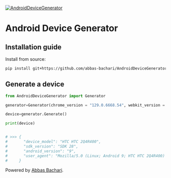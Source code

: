 [![AndroidDeviceGenerator](https://img.shields.io/badge/AndroidDeviceGenerator%20-Version%201.0.1-green?style=plastic&logo=codemagic)](https://python.org)




# Android Device Generator





## Installation guide

Install from source:
``` bash
pip install git+https://github.com/abbas-bachari/AndroidDeviceGenerator.git
```



<!-- ## user manual -->

##  Generate a device

```python
from AndroidDeviceGenerator import Generator

generator=Generator(chrome_version = "129.0.6668.54", webkit_version = "537.36", safari_version= "537.36")

device=generator.Generate()

print(device)


# >>> {
#       "device_model": "HTC HTC 2Q4R400",
#       "sdk_version": "SDK 28",
#       "android_version": "9",
#       "user_agent": "Mozilla/5.0 (Linux; Android 9; HTC HTC 2Q4R400) AppleWebKit/537.36 (KHTML, like Gecko) Chrome/129.0.6668.54 Mobile Safari/537.36"
#     }

```
 




Powered by [Abbas Bachari](https://github.com/abbas-bachari).
